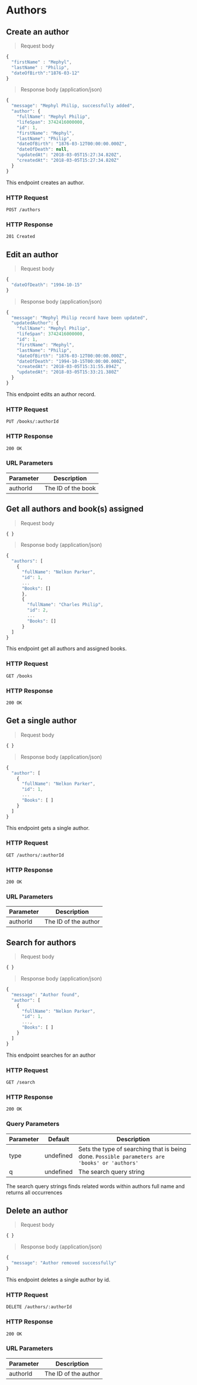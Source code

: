 # Authors

## Create an author

> Request body

```javascript
{
  "firstName" : "Mephyl",
  "lastName" : "Philip",
  "dateOfBirth":"1876-03-12"
}
```

> Response body (application/json)

```javascript
{
  "message": "Mephyl Philip, successfully added",
  "author": {
    "fullName": "Mephyl Philip",
    "lifeSpan": 3742416000000,
    "id": 1,
    "firstName": "Mephyl",
    "lastName": "Philip",
    "dateOfBirth": "1876-03-12T00:00:00.000Z",
    "dateOfDeath": null,
    "updatedAt": "2018-03-05T15:27:34.820Z",
    "createdAt": "2018-03-05T15:27:34.820Z"
  }
}
```

This endpoint creates an author.

### HTTP Request

`POST /authors`

### HTTP Response

`201 Created`

## Edit an author

> Request body

```javascript
{
  "dateOfDeath": "1994-10-15"
}
```

> Response body (application/json)

```javascript
{
  "message": "Mephyl Philip record have been updated",
  "updatedAuthor": {
    "fullName": "Mephyl Philip",
    "lifeSpan": 3742416000000,
    "id": 1,
    "firstName": "Mephyl",
    "lastName": "Philip",
    "dateOfBirth": "1876-03-12T00:00:00.000Z",
    "dateOfDeath": "1994-10-15T00:00:00.000Z",
    "createdAt": "2018-03-05T15:31:55.894Z",
    "updatedAt": "2018-03-05T15:33:21.380Z"
  }
}
```

This endpoint edits an author record.

### HTTP Request

`PUT /books/:authorId`

### HTTP Response

`200 OK`

### URL Parameters

Parameter | Description
--------- | -----------
authorId | The ID of the book

## Get all authors and book(s) assigned

> Request body

```javascript
{ }
```

> Response body (application/json)

```javascript
{
  "authors": [
    {
      "fullName": "Nelkon Parker",
      "id": 1,
      ...
      "Books": []
      },
      {
        "fullName": "Charles Philip",
        "id": 2,
        ...
        "Books": []
      }
  ]
}
```

This endpoint get all authors and assigned books.

### HTTP Request

`GET /books`

### HTTP Response

`200 OK`


## Get a single author 

> Request body

```javascript
{ }
```

> Response body (application/json)

```javascript
{
  "author": [
    {
      "fullName": "Nelkon Parker",
      "id": 1,
      ...
      "Books": [ ]
    }
  ]
}
```

This endpoint gets a single author.

### HTTP Request

`GET /authors/:authorId`

### HTTP Response

`200 OK`

### URL Parameters

Parameter | Description
--------- | -----------
authorId | The ID of the author

## Search for authors

> Request body

```javascript
{ }
```

> Response body (application/json)

```javascript
{
  "message": "Author found",
  "author": [
    {
      "fullName": "Nelkon Parker",
      "id": 1,
      ...,
      "Books": [ ]
    }
  ]
}
```

This endpoint searches for an author

### HTTP Request

`GET /search`

### HTTP Response

`200 OK`

### Query Parameters

Parameter | Default | Description
--------- | ------- | -----------
type | undefined | Sets the type of searching that is being done. `Possible parameters are 'books' or 'authors'`
q | undefined | The search query string

<aside class="notice">
 The search query strings finds related words within authors full name and returns all occurrences
</aside>

## Delete an author

> Request body

```javascript
{ }
```

> Response body (application/json)

```javascript
{
  "message": "Author removed successfully"
}
```

This endpoint deletes a single author by id.

### HTTP Request

`DELETE /authors/:authorId`

### HTTP Response

`200 OK`

### URL Parameters

Parameter | Description
--------- | -----------
authorId | The ID of the author